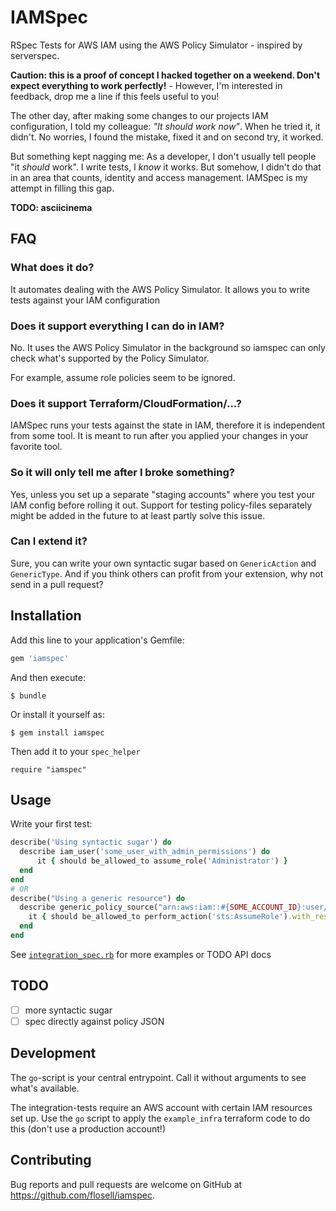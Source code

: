 # IAMSpec

RSpec Tests for AWS IAM using the AWS Policy Simulator - inspired by serverspec.

**Caution: this is a proof of concept I hacked together on a weekend. Don't expect everything to work perfectly!** - However, I'm interested in feedback, drop me a line if this feels useful to you!

The other day, after making some changes to our projects IAM configuration, I told my colleague: _"It should work now"_. When he tried it, it didn't. No worries, I found the mistake, fixed it and on second try, it worked. 

But something kept nagging me: As a developer, I don't usually tell people "it _should_ work". I write tests, I _know_ it works. But somehow, I didn't do that in an area that counts, identity and access management. IAMSpec is my attempt in filling this gap.

**TODO: asciicinema**
 
## FAQ

### What does it do? 

It automates dealing with the AWS Policy Simulator. It allows you to write tests against your IAM configuration

### Does it support everything I can do in IAM? 

No. It uses the AWS Policy Simulator in the background so iamspec can only check what's supported by the Policy Simulator.

For example, assume role policies seem to be ignored. 

### Does it support Terraform/CloudFormation/...?
 
IAMSpec runs your tests against the state in IAM, therefore it is independent from some tool. It is meant to run after you applied your changes in your favorite tool. 

### So it will only tell me after I broke something? 

Yes, unless you set up a separate "staging accounts" where you test your IAM config before rolling it out. Support for testing policy-files separately might be added in the future to at least partly solve this issue. 

### Can I extend it? 

Sure, you can write your own syntactic sugar based on `GenericAction` and `GenericType`. And if you think others can profit from your extension, why not send in a pull request?

## Installation

Add this line to your application's Gemfile:

```ruby
gem 'iamspec'
```

And then execute:

    $ bundle

Or install it yourself as:

    $ gem install iamspec

Then add it to your `spec_helper`

    require "iamspec"

## Usage

Write your first test: 

```ruby
describe('Using syntactic sugar') do
  describe iam_user('some_user_with_admin_permissions') do
      it { should be_allowed_to assume_role('Administrator') }
  end
end
# OR 
describe("Using a generic resource") do
  describe generic_policy_source("arn:aws:iam::#{SOME_ACCOUNT_ID}:user/some_user_with_admin_permissions") do
    it { should be_allowed_to perform_action('sts:AssumeRole').with_resource("arn:aws:iam::#{SOME_ACCOUNT_ID}:role/Administrator") }
  end
end
```

See [`integration_spec.rb`](spec/integration_spec.rb) for more examples or TODO API docs

## TODO

* [ ] more syntactic sugar
* [ ] spec directly against policy JSON

## Development

The `go`-script is your central entrypoint. Call it without arguments to see what's available.

The integration-tests require an AWS account with certain IAM resources set up. Use the `go` script to apply the `example_infra` terraform code to do this (don't use a production account!)

## Contributing

Bug reports and pull requests are welcome on GitHub at https://github.com/flosell/iamspec.


